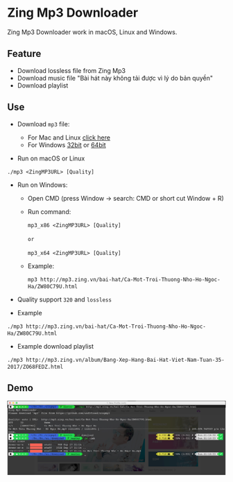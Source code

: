 # Zing Mp3 Downloader

Zing Mp3 Downloader work in macOS, Linux and Windows.

## Feature
- Download lossless file from Zing Mp3
- Download music file "Bài hát này không tải được vì lý do bản quyền"
- Download playlist

## Use

- Download `mp3` file:

	- For Mac and Linux [click here](https://github.com/und3fined/zingmp3/raw/master/mp3)
	- For Windows [32bit](https://github.com/und3fined/zingmp3/raw/master/mp3_x86.exe) or [64bit](https://github.com/und3fined/zingmp3/raw/master/mp3_x64.exe)

- Run on macOS or Linux
```
./mp3 <ZingMP3URL> [Quality]
```


- Run on Windows:

	- Open CMD (press Window -> search: CMD or short cut Window + R)
	- Run command:
		```
		mp3_x86 <ZingMP3URL> [Quality]

		or

		mp3_x64 <ZingMP3URL> [Quality]
		```
	- Example: 
		
		```
		mp3 http://mp3.zing.vn/bai-hat/Ca-Mot-Troi-Thuong-Nho-Ho-Ngoc-Ha/ZW80C79U.html
		```


- Quality support `320` and `lossless`

- Example
```
./mp3 http://mp3.zing.vn/bai-hat/Ca-Mot-Troi-Thuong-Nho-Ho-Ngoc-Ha/ZW80C79U.html
```

 - Example download playlist
```
./mp3 http://mp3.zing.vn/album/Bang-Xep-Hang-Bai-Hat-Viet-Nam-Tuan-35-2017/ZO68FEDZ.html
```

## Demo

![demo](https://github.com/und3fined/zingmp3/blob/master/demo.png?raw=true "Demo")

